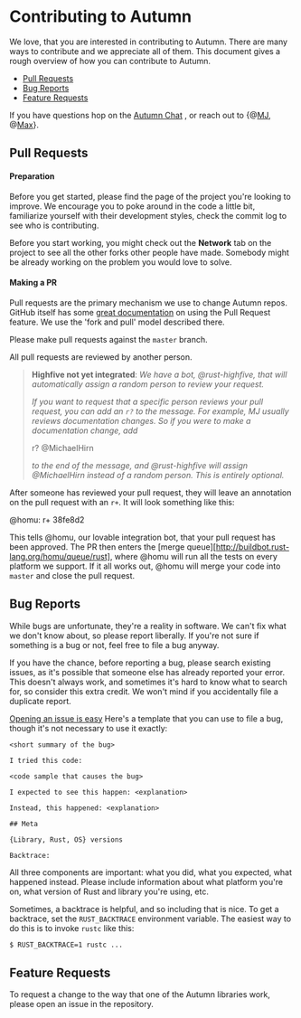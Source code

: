 # Contributing to Autumn

We love, that you are interested in contributing to Autumn. There are many ways
to contribute and we appreciate all of them. This document gives a rough
overview of how you can contribute to Autumn.

* [Pull Requests](#pull-requests)
* [Bug Reports](#bug-reports)
* [Feature Requests](#feature-requests)

If you have questions hop on the [Autumn Chat](https://gitter.im/autumnai/autumn)
, or reach out to {@[MJ](https://twitter.com/mjhirn), @[Max](https://twitter.com/hobofan)}.

## Pull Requests

#### Preparation

Before you get started, please find the page of the project you're looking to
improve. We encourage you to poke around in the code a little bit, familiarize
yourself with their development styles, check the commit log to see who is
contributing.

Before you start working, you might check out the **Network** tab on the project
to see all the other forks other people have made. Somebody might be already
working on the problem you would love to solve.

#### Making a PR

Pull requests are the primary mechanism we use to change Autumn repos. GitHub
itself has some [great documentation](https://help.github.com/articles/using-pull-requests/)
on using the Pull Request feature. We use the 'fork and pull' model described
there.

Please make pull requests against the `master` branch.

All pull requests are reviewed by another person.

> **Highfive not yet integrated**:
> *We have a bot, @rust-highfive, that will automatically assign a random*
> *person to review your request.*
>
> *If you want to request that a specific person reviews your pull request,*
> *you can add an `r?` to the message. For example, MJ usually reviews*
> *documentation changes. So if you were to make a documentation change, add*
>
>    r? @MichaelHirn
>
> *to the end of the message, and @rust-highfive will assign @MichaelHirn*
> *instead of a random person. This is entirely optional.*

After someone has reviewed your pull request, they will leave an annotation
on the pull request with an `r+`. It will look something like this:

   @homu: r+ 38fe8d2

This tells @homu, our lovable integration bot, that your pull request has
been approved. The PR then enters the
[merge queue][http://buildbot.rust-lang.org/homu/queue/rust], where
@homu will run all the tests on every platform we support. If it all works
out, @homu will merge your code into `master` and close the pull request.

## Bug Reports

While bugs are unfortunate, they're a reality in software. We can't fix what we
don't know about, so please report liberally. If you're not sure if something
is a bug or not, feel free to file a bug anyway.

If you have the chance, before reporting a bug, please search existing issues,
as it's possible that someone else has already reported your error. This doesn't
always work, and sometimes it's hard to know what to search for, so consider this
extra credit. We won't mind if you accidentally file a duplicate report.

[Opening an issue is easy](https://guides.github.com/features/issues/)
Here's a template that you can use to file a bug, though it's not necessary to
use it exactly:

    <short summary of the bug>

    I tried this code:

    <code sample that causes the bug>

    I expected to see this happen: <explanation>

    Instead, this happened: <explanation>

    ## Meta

    {Library, Rust, OS} versions

    Backtrace:

All three components are important: what you did, what you expected, what
happened instead. Please include information about what platform you're on, what
version of Rust and library you're using, etc.

Sometimes, a backtrace is helpful, and so including that is nice. To get
a backtrace, set the `RUST_BACKTRACE` environment variable. The easiest way
to do this is to invoke `rustc` like this:

```bash
$ RUST_BACKTRACE=1 rustc ...
```

## Feature Requests

To request a change to the way that one of the Autumn libraries work, please
open an issue in the repository.
